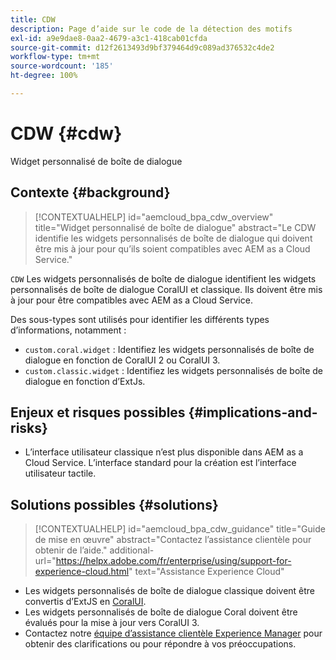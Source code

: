 ```yaml
---
title: CDW
description: Page d’aide sur le code de la détection des motifs
exl-id: a9e9dae8-0aa2-4679-a3c1-418cab01cfda
source-git-commit: d12f2613493d9bf379464d9c089ad376532c4de2
workflow-type: tm+mt
source-wordcount: '185'
ht-degree: 100%

---
```


# CDW {#cdw}

Widget personnalisé de boîte de dialogue

## Contexte {#background}

>[!CONTEXTUALHELP]
>id="aemcloud_bpa_cdw_overview"
>title="Widget personnalisé de boîte de dialogue"
>abstract="Le CDW identifie les widgets personnalisés de boîte de dialogue qui doivent être mis à jour pour qu’ils soient compatibles avec AEM as a Cloud Service."

`CDW`  Les widgets personnalisés de boîte de dialogue identifient les widgets personnalisés de boîte de dialogue CoralUI et classique. Ils doivent être mis à jour pour être compatibles avec AEM as a Cloud Service.

Des sous-types sont utilisés pour identifier les différents types d’informations, notamment :

* `custom.coral.widget` : Identifiez les widgets personnalisés de boîte de dialogue en fonction de CoralUI 2 ou CoralUI 3.
* `custom.classic.widget` : Identifiez les widgets personnalisés de boîte de dialogue en fonction d’ExtJs.

## Enjeux et risques possibles {#implications-and-risks}

* L’interface utilisateur classique n’est plus disponible dans AEM as a Cloud Service. L’interface standard pour la création est l’interface utilisateur tactile.

## Solutions possibles {#solutions}

>[!CONTEXTUALHELP]
>id="aemcloud_bpa_cdw_guidance"
>title="Guide de mise en œuvre"
>abstract="Contactez l’assistance clientèle pour obtenir de l’aide."
>additional-url="https://helpx.adobe.com/fr/enterprise/using/support-for-experience-cloud.html" text="Assistance Experience Cloud"

* Les widgets personnalisés de boîte de dialogue classique doivent être convertis d’ExtJS en [CoralUI](https://developer.adobe.com/experience-manager/reference-materials/6-5/coral-ui/coralui3/getting-started.html).
* Les widgets personnalisés de boîte de dialogue Coral doivent être évalués pour la mise à jour vers CoralUI 3.
* Contactez notre [équipe d’assistance clientèle Experience Manager](https://helpx.adobe.com/fr/enterprise/using/support-for-experience-cloud.html) pour obtenir des clarifications ou pour répondre à vos préoccupations.
